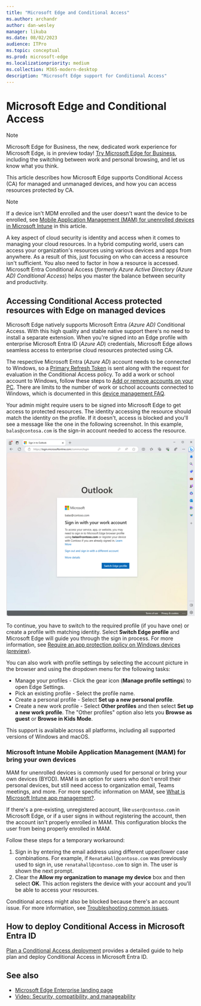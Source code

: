 ```yaml
---
title: "Microsoft Edge and Conditional Access"
ms.author: archandr
author: dan-wesley
manager: likuba
ms.date: 08/02/2023
audience: ITPro
ms.topic: conceptual
ms.prod: microsoft-edge
ms.localizationpriority: medium
ms.collection: M365-modern-desktop
description: "Microsoft Edge support for Conditional Access"
---
```


# Microsoft Edge and Conditional Access

> [!NOTE]
> Microsoft Edge for Business, the new, dedicated work experience for Microsoft Edge, is in preview today! [Try Microsoft Edge for Business](/deployedge/microsoft-edge-for-business), including the switching between work and personal browsing, and let us know what you think.
  
This article describes how Microsoft Edge supports Conditional Access (CA) for managed and unmanaged devices, and how you can access resources protected by CA.

> [!NOTE]
> If a device isn't MDM enrolled and the user doesn't want the device to be enrolled, see [Mobile Application Management (MAM) for unenrolled devices in Microsoft Intune](#mobile-application-management-mam-for-unenrolled-devices-in-microsoft-intune) in this article.

A key aspect of cloud security is identity and access when it comes to managing your cloud resources. In a hybrid computing world, users can access your organization's resources using various devices and apps from anywhere. As a result of this, just focusing on who can access a resource isn't sufficient. You also need to factor in how a resource is accessed. Microsoft Entra Conditional Access (*formerly Azure Active Directory (Azure AD) Conditional Access*) helps you master the balance between security and productivity.

## Accessing Conditional Access protected resources with Edge on managed devices

Microsoft Edge natively supports Microsoft Entra *(Azure AD)* Conditional Access. With this high quality and stable native support there's no need to install a separate extension. When you're signed into an Edge profile with enterprise Microsoft Entra ID (*Azure AD*) credentials, Microsoft Edge allows seamless access to enterprise cloud resources protected using CA.

The respective Microsoft Entra (*Azure AD*) account needs to be connected to Windows, so a [Primary Refresh Token](/azure/active-directory/devices/concept-primary-refresh-token) is sent along with the request for evaluation in the Conditional Access policy. To add a work or school account to Windows, follow these steps to [Add or remove accounts on your PC](https://support.microsoft.com/windows/add-or-remove-accounts-on-your-pc-104dc19f-6430-4b49-6a2b-e4dbd1dcdf32#WindowsVersion=Windows_10). There are limits to the number of work or school accounts connected to Windows, which is documented in this [device management FAQ](/azure/active-directory/devices/faq#i-can-t-add-more-than-3-azure-ad-user-accounts-under-the-same-user-session-on-a-windows-10-11-device--why).

Your admin might require users to be signed into Microsoft Edge to get access to protected resources. The identity accessing the resource should match the identity on the profile. If it doesn't, access is blocked and you'll see a message like the one in the following screenshot. In this example, `balas@contosa.com` is the sign-in account needed to access the resource.

![Conditional access message in browser](./media/edge-security/microsoft-edge-security-conditional-access.png)

To continue, you have to switch to the required profile (if you have one) or create a profile with matching identity. Select **Switch Edge profile** and Microsoft Edge will guide you through the sign in process. For more information, see [Require an app protection policy on Windows devices (preview)](/azure/active-directory/conditional-access/how-to-app-protection-policy-windows).

You can also work with profile settings by selecting the account picture in the browser and using the dropdown menu for the following tasks:

- Manage your profiles - Click the gear icon (**Manage profile settings**) to open Edge Settings.
- Pick an existing profile - Select the profile name.
- Create a personal profile - Select **Set up a new personal profile**.
- Create a new work profile - Select **Other profiles** and then select **Set up a new work profile**. The "Other profiles" option also lets you **Browse as guest** or **Browse in Kids Mode**.

This support is available across all platforms, including all supported versions of Windows and macOS.

### Microsoft Intune Mobile Application Management (MAM) for bring your own devices

MAM for unenrolled devices is commonly used for personal or bring your own devices (BYOD). MAM is an option for users who don't enroll their personal devices, but still need access to organization email, Teams meetings, and more.  For more specific information on MAM, see [What is Microsoft Intune app management?](/mem/intune/apps/app-management).

If there's a pre-existing, unregistered account, like `user@contoso.com` in Microsoft Edge, or if a user signs in without registering the account, then the account isn't properly enrolled in MAM. This configuration blocks the user from being properly enrolled in MAM.

Follow these steps for a temporary workaround:

1. Sign in by entering the email address using different upper/lower case combinations. For example, if `RenataHall@contoso.com` was previously used to sign in, use `renatahall@contoso.com` to sign in. The user is shown the next prompt.
2. Clear the **Allow my organization to manage my device** box and then select **OK**. This action registers the device with your account and you'll be able to access your resources.

Conditional access might also be blocked because there's an account issue. For more information, see [Troubleshooting common issues](/azure/active-directory/conditional-access/how-to-app-protection-policy-windows#troubleshooting).

## How to deploy Conditional Access in Microsoft Entra ID

[Plan a Conditional Access deployment](/azure/active-directory/conditional-access/plan-conditional-access) provides a detailed guide to help plan and deploy Conditional Access in Microsoft Entra ID.

## See also

- [Microsoft Edge Enterprise landing page](https://aka.ms/EdgeEnterprise)
- [Video: Security, compatibility, and manageability](/deployedge/microsoft-edge-video-security-compatibility-manageability)
